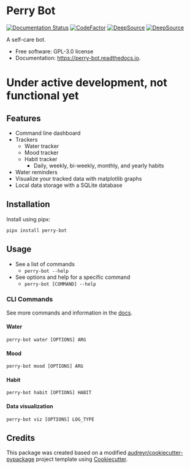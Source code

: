 # Perry Bot

[![Documentation Status](https://readthedocs.org/projects/perry-bot/badge/?version=develop)](https://perry-bot.readthedocs.io/en/develop/?badge=develop)
[![CodeFactor](https://www.codefactor.io/repository/github/shunnkou/perry-bot/badge)](https://www.codefactor.io/repository/github/shunnkou/perry-bot)
[![DeepSource](https://deepsource.io/gh/shunnkou/perry-bot.svg/?label=active+issues)](https://deepsource.io/gh/shunnkou/perry-bot/?ref=repository-badge)
[![DeepSource](https://deepsource.io/gh/shunnkou/perry-bot.svg/?label=resolved+issues)](https://deepsource.io/gh/shunnkou/perry-bot/?ref=repository-badge)

A self-care bot.

* Free software: GPL-3.0 license
* Documentation: https://perry-bot.readthedocs.io.

# Under active development, not functional yet


## Features
* Command line dashboard
* Trackers
  * Water tracker
  * Mood tracker
  * Habit tracker
    * Daily, weekly, bi-weekly, monthly, and yearly habits
* Water reminders
* Visualize your tracked data with matplotlib graphs
* Local data storage with a SQLite database


## Installation
Install using pipx:

```shell
pipx install perry-bot
```

## Usage
* See a list of commands
  * `perry-bot --help`
* See options and help for a specific command
  * `perry-bot [COMMAND] --help`

### CLI Commands
See more commands and information in the [docs](https://perry-bot.readthedocs.io/en/latest/usage.html#cli-usage).

#### Water
```
perry-bot water [OPTIONS] ARG
```

#### Mood
```
perry-bot mood [OPTIONS] ARG
```

#### Habit
```
perry-bot habit [OPTIONS] HABIT
```

#### Data visualization
```
perry-bot viz [OPTIONS] LOG_TYPE
```


## Credits
This package was created based on a modified
[audreyr/cookiecutter-pypackage](https://github.com/audreyfeldroy/cookiecutter-pypackage)
project template using [Cookiecutter](https://github.com/cookiecutter/cookiecutter).
